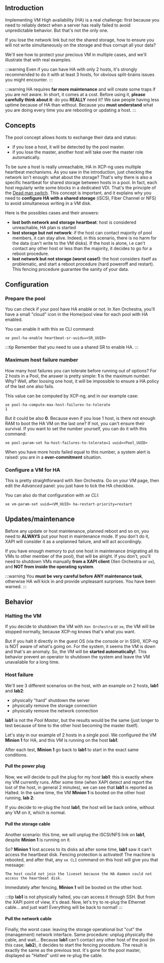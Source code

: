 ## Introduction

Implementing VM High availability (HA) is a real challenge: first because you need to reliably detect when a server has really failed to avoid unpredictable behavior. But that's not the only one.

If you lose the network link but not the shared storage, how to ensure you will not write simultaneously on the storage and thus corrupt all your data?

We'll see how to protect your precious VM in multiple cases, and we'll illustrate that with real examples.

:::warning
Even if you can have HA with only 2 hosts, it's strongly recommended to do it with at least 3 hosts, for obvious split-brains issues you might encounter.
:::

:::warning
HA requires **far more maintenance** and will create some traps if you are not aware. In short, it comes at a cost. Before using it, **please carefully think about it**: do you **REALLY** need it? We saw people having less uptime because of HA than without. Because you **must understand** what you are doing every time you are rebooting or updating a host.
:::

## Concepts

The pool concept allows hosts to exchange their data and status:

* if you lose a host, it will be detected by the pool master.
* if you lose the master, another host will take over the master role automatically.

To be sure a host is really unreachable, HA in XCP-ng uses multiple heartbeat mechanisms. As you saw in the introduction, just checking the network isn't enough: what about the storage? That's why there is also a specific heartbeat for shared storage between hosts in a pool. In fact, each host regularly write some blocks in a dedicated VDI. That's the principle of the [Dead man switch](http://en.wikipedia.org/wiki/Dead_man%27s_switch). This concept is important, and it explains why you need to **configure HA with a shared storage** (iSCSI, Fiber Channel or NFS) to avoid simultaneous writing in a VM disk.

Here is the possibles cases and their answers:

* **lost both network and storage heartbeat**: host is considered unreachable, HA plan is started
* **lost storage but not network**: if the host can contact majority of pool members, it can stay alive. Indeed, in this scenario, there is no harm for the data (can't write to the VM disks). If the host is alone, i.e can't contact any other host or less than the majority, it decides to go for a reboot procedure.
* **lost network but not storage (worst case!)**: the host considers itself as problematic, and start a reboot procedure (hard poweroff and restart). This fencing procedure guarantee the sanity of your data.

## Configuration

### Prepare the pool

You can check if your pool have HA enable or not. In Xen Orchestra, you'll have a small "cloud" icon in the Home/pool view for each pool with HA enabled.

You can enable it with this xe CLI command:

```
xe pool-ha-enable heartbeat-sr-uuids=<SR_UUID>
```

:::tip
Remember that you need to use a shared SR to enable HA.
:::

### Maximum host failure number

How many host failures you can tolerate before running out of options? For 2 hosts in a Pool, the answer is pretty simple: **1** is the maximum number. Why? Well, after loosing one host, it will be impossible to ensure a HA policy of the last one also fails.

This value can be computed by XCP-ng, and in our example case:

```
xe pool-ha-compute-max-host-failures-to-tolerate
1
```

But it could be also **0**. Because even if you lose 1 host, is there not enough RAM to boot the HA VM on the last one? If not, you can't ensure their survival. If you want to set the number yourself, you can do it with this command:

```
xe pool-param-set ha-host-failures-to-tolerate=1 uuid=<Pool_UUID>
```

When you have more hosts failed equal to this number, a system alert is raised: you are in a **over-commitment** situation.

### Configure a VM for HA

This is pretty straightforward with Xen Orchestra. Go on your VM page, then edit the *Advanced* panel: you just have to tick the HA checkbox.

You can also do that configuration with *xe CLI*:

```
xe vm-param-set uuid=<VM_UUID> ha-restart-priority=restart
```

## Updates/maintenance

Before any update or host maintenance, planned reboot and so on, you need to **ALWAYS** put your host in maintenance mode. If you don't do it, XAPI will consider it as a unplanned failure, and will act accordingly.

If you have enough memory to put one host in maintenance (migrating all its VMs to other member of the pool), that will be alright. If you don't, you'll need to shutdown VMs manually **from a XAPI client** (Xen Orchestra or `xe`), and **NOT from inside the operating system**.

:::warning
You **must be very careful before ANY maintenance task**, otherwise HA will kick in and provide unpleasant surprises. You have been warned.
:::

## Behavior

### Halting the VM

If you decide to shutdown the VM with `Xen Orchestra` or `xe`, the VM will be stopped normally, because XCP-ng knows that's what you want.

But if you halt it directly in the guest OS (via the console or in SSH), XCP-ng is NOT aware of what's going on. For the system, it seems the VM is down and that's an anomaly. So, the VM will be **started automatically!**. This behavior prevent an operator to shutdown the system and leave the VM unavailable for a long time.

### Host failure

We'll see 3 different scenarios on the host, with an example on 2 hosts, **lab1** and **lab2**:

* physically "hard" shutdown the server
* physically remove the storage connection
* physically remove the network connection

**lab1** is not the *Pool Master*, but the results would be the same (just longer to test because of time to the other host becoming the master itself).

Let's stay in our example of 2 hosts in a single pool. We configured the VM **Minion 1** for HA, and this VM is running on the host **lab1**.

After each test, **Minion 1** go back to **lab1** to start in the exact same conditions.

#### Pull the power plug

Now, we will decide to pull the plug for my host **lab1**: this is exactly where my VM currently runs. After some time (when XAPI detect and report the lost of the host, in general 2 minutes), we can see that **lab1** is reported as Halted. In the same time, the VM **Minion 1** is booted on the other host running, **lab 2**:

If you decide to re-plug the host **lab1**, the host will be back online, without any VM on it, which is normal.

#### Pull the storage cable

Another scenario: this time, we will unplug the iSCSI/NFS link on **lab1**, despite **Minion 1** is running on it.

So? **Minion 1** lost access to its disks ad after some time, **lab1** saw it can't access the heartbeat disk. Fencing protection is activated! The machine is rebooted, and after that, any `xe CLI` command on this host will give you that message:

```
The host could not join the liveset because the HA daemon could not access the heartbeat disk.
```

Immediately after fencing, **Minion 1** will be booted on the other host.

:::tip
**lab1** is not physically halted, you can access it through SSH. But from the XAPI point of view, it's dead. Now, let's try to re-plug the Ethernet cable... and just wait! Everything will be back to normal!
:::

#### Pull the network cable

Finally, the worst case: leaving the storage operational but "cut" the (management) network interface. Same procedure: unplug physically the cable, and wait... Because **lab1** can't contact any other host of the pool (in this case, **lab2**), it decides to start the fencing procedure. The result is exactly the same as the previous test. It's gone for the pool master, displayed as "Halted" until we re-plug the cable.
